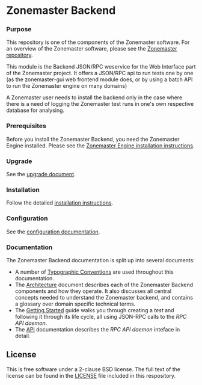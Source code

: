 # Zonemaster Backend

### Purpose
This repository is one of the components of the Zonemaster software. For an
overview of the Zonemaster software, please see the
[Zonemaster repository].

This module is the Backend JSON/RPC weservice for the Web Interface part of
the Zonemaster project. It offers a JSON/RPC api to run tests one by one
(as the zonemaster-gui web frontend module does, or by using a batch API to
run the Zonemaster engine on many domains)

A Zonemaster user needs to install the backend only in the case where there is a
need of logging the Zonemaster test runs in one's own respective database for
analysing.


### Prerequisites

Before you install the Zonemaster Backend, you need the
Zonemaster Engine installed. Please see the
[Zonemaster Engine installation instructions][Zonemaster-Engine installation].


### Upgrade

See the [upgrade document].


### Installation

Follow the detailed [installation instructions].


### Configuration

See the [configuration documentation].


### Documentation

The Zonemaster Backend documentation is split up into several documents:

* A number of [Typographic Conventions] are used throughout this documentation.
* The [Architecture] document describes each of the Zonemaster Backend
  components and how they operate. It also discusses all central concepts
  needed to understand the Zonemaster backend, and contains a glossary over
  domain specific technical terms.
* The [Getting Started] guide walks you through creating a *test* and following
  it through its life cycle, all using JSON-RPC calls to the *RPC API daemon*.
* The [API] documentation describes the *RPC API daemon* inteface in detail.


## License

This is free software under a 2-clause BSD license. The full text of the license can
be found in the [LICENSE](LICENSE) file included in this respository.


[API]:                            https://github.com/zonemaster/zonemaster/blob/master/docs/public/using/backend/rpcapi-reference.md
[Architecture]:                   docs/Architecture.md
[Configuration documentation]:    https://github.com/zonemaster/zonemaster/blob/master/docs/public/configuration/backend.md
[Getting Started]:                https://github.com/zonemaster/zonemaster/blob/master/docs/public/using/backend/getting-started.md
[Installation instructions]:      https://github.com/zonemaster/zonemaster/blob/master/docs/public/installation/zonemaster-backend.md
[Typographic Conventions]:        docs/TypographicConventions.md
[Upgrade document]:               https://github.com/zonemaster/zonemaster/blob/master/docs/public/upgrading/backend.md
[Zonemaster-Engine installation]: https://github.com/zonemaster/zonemaster/blob/master/docs/public/installation/zonemaster-engine.md
[Zonemaster repository]:          https://github.com/zonemaster/zonemaster
